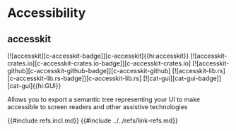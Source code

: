 # Accessibility

## accesskit

[![accesskit][c-accesskit-badge]][c-accesskit]{{hi:accesskit}}
[![accesskit-crates.io][c-accesskit-crates.io-badge]][c-accesskit-crates.io]
[![accesskit-github][c-accesskit-github-badge]][c-accesskit-github]
[![accesskit-lib.rs][c-accesskit-lib.rs-badge]][c-accesskit-lib.rs]
[![cat-gui][cat-gui-badge]][cat-gui]{{hi:GUI}}

Allows you to export a semantic tree representing your UI to make accessible to screen readers and other assistive technologies

{{#include refs.incl.md}}
{{#include ../../refs/link-refs.md}}

<div class="hidden">
</div>
